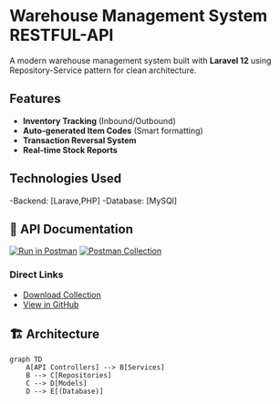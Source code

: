 #  Warehouse Management System RESTFUL-API


A modern warehouse management system built with **Laravel 12** using Repository-Service pattern for clean architecture.

##  Features

- **Inventory Tracking** (Inbound/Outbound)
- **Auto-generated Item Codes** (Smart formatting)
- **Transaction Reversal System**
- **Real-time Stock Reports**

## Technologies Used

-Backend: [Larave,PHP]
-Database: [MySQl]


## 🚀 API Documentation

[![Run in Postman](https://run.pstmn.io/button.svg)](https://app.getpostman.com/run-collection/YOUR_POSTMAN_ID)
[![Postman Collection](https://img.shields.io/badge/Postman-Collection-orange)](https://raw.githubusercontent.com/YOUR_USERNAME/YOUR_REPO/main/docs/postman_collection.json)

### Direct Links
- [Download Collection](docs/postman_collection.json)
- [View in GitHub](docs/postman_collection.json)




## 🏗️ Architecture

```mermaid
graph TD
    A[API Controllers] --> B[Services]
    B --> C[Repositories]
    C --> D[Models]
    D --> E[(Database)]



